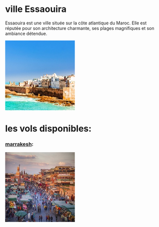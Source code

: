 # ville Essaouira
Essaouira est une ville située sur la côte atlantique du Maroc. Elle est réputée pour son architecture charmante, ses plages magnifiques et son ambiance détendue.


![Essaouira](../ressources/essouira.jpeg)

# les vols disponibles:
### [marrakesh](marrakesh.md): 
![marrakesh](../ressources/marrakesh.jpg)

